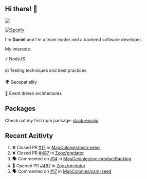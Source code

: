 ## Hi there! 👋

<p>
  <img src="https://github-readme-stats.vercel.app/api?username=syncush&theme=tokyonight">
</p>

[![Spotify](https://novatorem-rust.vercel.app/api/spotify)](https://open.spotify.com/user/syncush)

I'm **Daniel** and I'm a team leader and a backend software developer.

My interests:

⚡ NodeJS

☑️ Testing techniques and best practices

🌍 Geospatiality

🧠 Event driven architectures

## Packages
Check out my first npm package: [slack-emojis](https://www.npmjs.com/package/slack-emojis)

## Recent Acitivty
<!--START_SECTION:activity-->
1. ❌ Closed PR [#17](https://github.com/MapColonies/osm-seed/pull/17) in [MapColonies/osm-seed](https://github.com/MapColonies/osm-seed)
2. ❌ Closed PR [#487](https://github.com/Zooz/predator/pull/487) in [Zooz/predator](https://github.com/Zooz/predator)
3. 🗣 Commented on [#14](https://github.com/MapColonies/mc-productBacklog/issues/14) in [MapColonies/mc-productBacklog](https://github.com/MapColonies/mc-productBacklog)
4. 💪 Opened PR [#487](https://github.com/Zooz/predator/pull/487) in [Zooz/predator](https://github.com/Zooz/predator)
5. 🗣 Commented on [#17](https://github.com/MapColonies/osm-seed/issues/17) in [MapColonies/osm-seed](https://github.com/MapColonies/osm-seed)
<!--END_SECTION:activity-->

